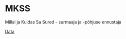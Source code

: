 # MKSS
Millal ja Kuidas Sa Sured - surmaaja ja -põhjuse ennustaja

[Data](https://www.kaggle.com/datasets/mahdiehhajian/life-expectancy-around-the-world)


